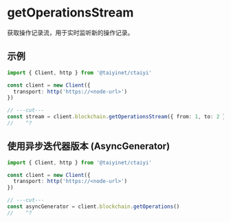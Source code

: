 # getOperationsStream

获取操作记录流，用于实时监听新的操作记录。

## 示例

```ts twoslash
import { Client, http } from '@taiyinet/ctaiyi'

const client = new Client({
  transport: http('https://<node-url>')
})

// ---cut---
const stream = client.blockchain.getOperationsStream({ from: 1, to: 2 })
//    ^?
```

## 使用异步迭代器版本 (AsyncGenerator)

```ts twoslash
import { Client, http } from '@taiyinet/ctaiyi'

const client = new Client({
  transport: http('https://<node-url>')
})

// ---cut---
const asyncGenerator = client.blockchain.getOperations()
//    ^?
```
